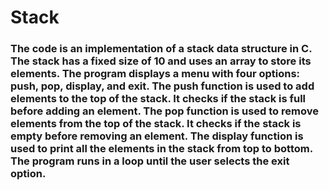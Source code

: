 # Stack
### The code is an implementation of a stack data structure in C. The stack has a fixed size of 10 and uses an array to store its elements. The program displays a menu with four options: push, pop, display, and exit. The push function is used to add elements to the top of the stack. It checks if the stack is full before adding an element. The pop function is used to remove elements from the top of the stack. It checks if the stack is empty before removing an element. The display function is used to print all the elements in the stack from top to bottom. The program runs in a loop until the user selects the exit option.
